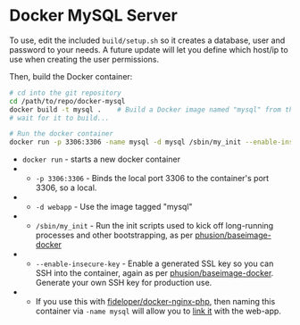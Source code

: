 # Docker MySQL Server

To use, edit the included `build/setup.sh` so it creates a database, user and password to your needs. A future update will let you define which host/ip to use when creating the user permissions.

Then, build the Docker container:

```bash
# cd into the git repository
cd /path/to/repo/docker-mysql
docker build -t mysql .    # Build a Docker image named "mysql" from this location "."
# wait for it to build...

# Run the docker container
docker run -p 3306:3306 -name mysql -d mysql /sbin/my_init --enable-insecure-key # Give container a name in case it's linked to another app container
```

* `docker run` - starts a new docker container
* * `-p 3306:3306` - Binds the local port 3306 to the container's port 3306, so a local.
* * `-d webapp` - Use the image tagged "mysql"
* * `/sbin/my_init` - Run the init scripts used to kick off long-running processes and other bootstrapping, as per [phusion/baseimage-docker](https://github.com/phusion/baseimage-docker)
* * `--enable-insecure-key` - Enable a generated SSL key so you can SSH into the container, again as per [phusion/baseimage-docker](https://github.com/phusion/baseimage-docker). Generate your own SSH key for production use.
* * If you use this with [fideloper/docker-nginx-php](https://github.com/fideloper/docker-nginx-php), then naming this container via `-name mysql` will allow you to [link it](http://docs.docker.io/en/latest/use/working_with_links_names/) with the web-app.
